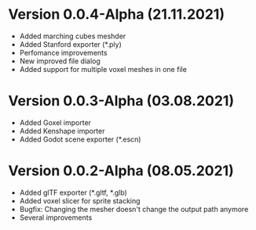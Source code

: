 # Version 0.0.4-Alpha (21.11.2021)
- Added marching cubes meshder
- Added Stanford exporter (*.ply)
- Perfomance improvements
- New improved file dialog
- Added support for multiple voxel meshes in one file

# Version 0.0.3-Alpha (03.08.2021)
- Added Goxel importer
- Added Kenshape importer
- Added Godot scene exporter (*.escn)

# Version 0.0.2-Alpha (08.05.2021)
- Added glTF exporter (*.gltf, *.glb)
- Added voxel slicer for sprite stacking
- Bugfix: Changing the mesher doesn't change the output path anymore
- Several improvements

